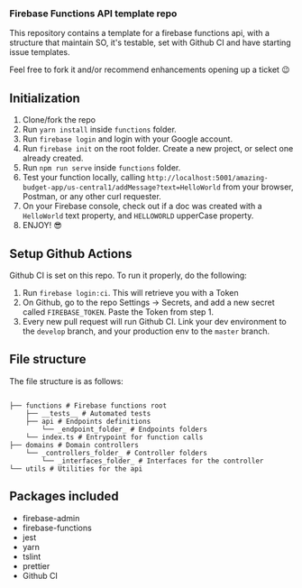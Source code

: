 ### Firebase Functions API template repo

This repository contains a template for a firebase functions api, with a structure that maintain SO, it's testable, set with Github CI and have starting issue templates.

Feel free to fork it and/or recommend enhancements opening up a ticket 😉️

## Initialization

1. Clone/fork the repo
2. Run `yarn install` inside `functions` folder.
3. Run `firebase login` and login with your Google account.
4. Run `firebase init` on the root folder. Create a new project, or select one already created.
5. Run `npm run serve` inside `functions` folder.
6. Test your function locally, calling `http://localhost:5001/amazing-budget-app/us-central1/addMessage?text=HelloWorld` from your browser, Postman, or any other curl requester.
7. On your Firebase console, check out if a doc was created with a `HelloWorld` text property, and `HELLOWORLD` upperCase property.
8. ENJOY! 😎️

## Setup Github Actions

Github CI is set on this repo. To run it properly, do the following:

1. Run `firebase login:ci`. This will retrieve you with a Token
2. On Github, go to the repo Settings -> Secrets, and add a new secret called `FIREBASE_TOKEN`. Paste the Token from step 1.
3. Every new pull request will run Github CI. Link your dev environment to the `develop` branch, and your production env to the `master` branch.

## File structure

The file structure is as follows:

```

├── functions # Firebase functions root
    ├── __tests__ # Automated tests
    ├── api # Endpoints definitions
        └── _endpoint_folder_ # Endpoints folders
    └── index.ts # Entrypoint for function calls
├── domains # Domain controllers
    └── _controllers_folder_ # Controller folders
        └── _interfaces_folder_ # Interfaces for the controller
└── utils # Utilities for the api

```

## Packages included

- firebase-admin
- firebase-functions
- jest
- yarn
- tslint
- prettier
- Github CI
